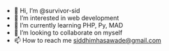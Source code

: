 - 👋 Hi, I’m @survivor-sid
- 👀 I’m interested in web development 
- 🌱 I’m currently learning PHP, Py, MAD
- 💞️ I’m looking to collaborate on myself
- 📫 How to reach me siddhimhasawade@gmail.com


